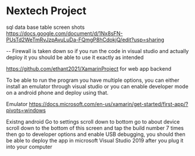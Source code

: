 # Nextech Project 

sql data base table screen shots
https://docs.google.com/document/d/1Nx8sFN-PUsTd2WeTmRvJzpAvuLuDa-FQmgP8hCdokjQ/edit?usp=sharing


-- Firewall is taken down so if you run the code in visual studio and actually deploy it you should be able to use it exactly as intended


https://github.com/ethant2021/XamarinProject for web app backend


To be able to run the program you have multiple options, you can either install an emulator through visual studio or you can enable developer mode on a android phone and deploy using that. 

Emulator 
https://docs.microsoft.com/en-us/xamarin/get-started/first-app/?pivots=windows

Existng android
Go to settings scroll down to bottom go to about device scroll down to the bottom of this screen and tap the build number 7 times then go to developer options and enable USB debugging, you should then be able to deploy the app in microsoft Visual Studio 2019 after you plug it into your computer
















